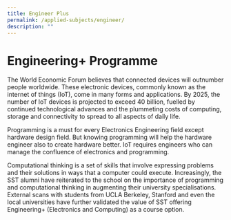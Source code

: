 ```yaml
---
title: Engineer Plus
permalink: /applied-subjects/engineer/
description: ""
---
```

# Engineering+ Programme

The World Economic Forum believes that connected devices will outnumber people worldwide. These electronic devices, commonly known as the internet of things (IoT), come in many forms and applications. By 2025, the number of IoT devices is projected to exceed 40 billion, fuelled by continued technological advances and the plummeting costs of computing, storage and connectivity to spread to all aspects of daily life.

Programming is a must for every Electronics Engineering field except hardware design field. But knowing programming will help the hardware engineer also to create hardware better. IoT requires engineers who can manage the confluence of electronics and programming.

Computational thinking is a set of skills that involve expressing problems and their solutions in ways that a computer could execute. Increasingly, the SST alumni have reiterated to the school on the importance of programming and computational thinking in augmenting their university specialisations. External scans with students from UCLA Berkeley, Stanford and even the local universities have further validated the value of SST offering Engineering+ (Electronics and Computing) as a course option.